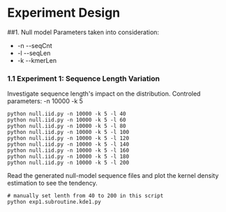 # Experiment Design

##1. Null model
Parameters taken into consideration: 

* -n --seqCnt 
* -l --seqLen
* -k --kmerLen


### 1.1 Experiment 1: Sequence Length Variation
Investigate sequence length's impact on the distribution.
Controled parameters: -n 10000 -k 5 

    python null.iid.py -n 10000 -k 5 -l 40
    python null.iid.py -n 10000 -k 5 -l 60
    python null.iid.py -n 10000 -k 5 -l 80
    python null.iid.py -n 10000 -k 5 -l 100
    python null.iid.py -n 10000 -k 5 -l 120
    python null.iid.py -n 10000 -k 5 -l 140
    python null.iid.py -n 10000 -k 5 -l 160
    python null.iid.py -n 10000 -k 5 -l 180
    python null.iid.py -n 10000 -k 5 -l 200

Read the generated null-model sequence files and plot the kernel density estimation to see the tendency.

    # manually set lenth from 40 to 200 in this script
    python exp1.subroutine.kde1.py

